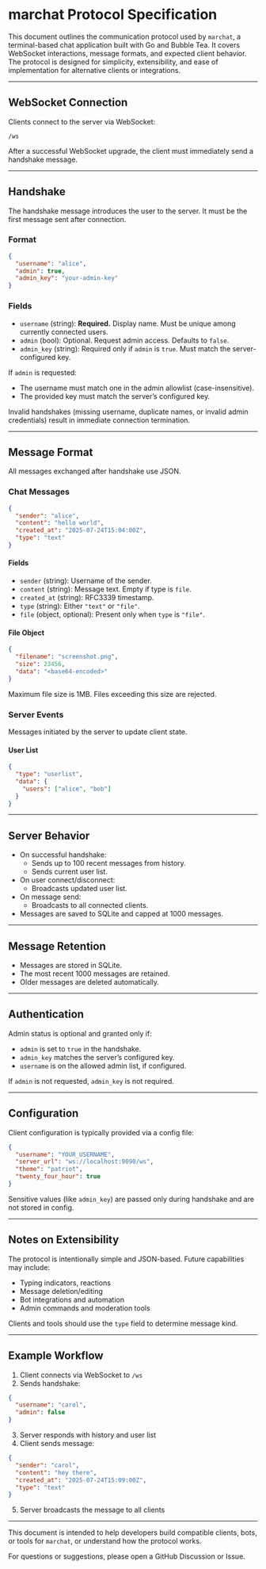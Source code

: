 # marchat Protocol Specification

This document outlines the communication protocol used by `marchat`, a terminal-based chat application built with Go and Bubble Tea. It covers WebSocket interactions, message formats, and expected client behavior. The protocol is designed for simplicity, extensibility, and ease of implementation for alternative clients or integrations.

---

## WebSocket Connection

Clients connect to the server via WebSocket:

```
/ws
```

After a successful WebSocket upgrade, the client must immediately send a handshake message.

---

## Handshake

The handshake message introduces the user to the server. It must be the first message sent after connection.

### Format

```json
{
  "username": "alice",
  "admin": true,
  "admin_key": "your-admin-key"
}
```

### Fields

- `username` (string): **Required.** Display name. Must be unique among currently connected users.
- `admin` (bool): Optional. Request admin access. Defaults to `false`.
- `admin_key` (string): Required only if `admin` is `true`. Must match the server-configured key.

If `admin` is requested:

- The username must match one in the admin allowlist (case-insensitive).
- The provided key must match the server’s configured key.

Invalid handshakes (missing username, duplicate names, or invalid admin credentials) result in immediate connection termination.

---

## Message Format

All messages exchanged after handshake use JSON.

### Chat Messages

```json
{
  "sender": "alice",
  "content": "hello world",
  "created_at": "2025-07-24T15:04:00Z",
  "type": "text"
}
```

#### Fields

- `sender` (string): Username of the sender.
- `content` (string): Message text. Empty if type is `file`.
- `created_at` (string): RFC3339 timestamp.
- `type` (string): Either `"text"` or `"file"`.
- `file` (object, optional): Present only when `type` is `"file"`.

#### File Object

```json
{
  "filename": "screenshot.png",
  "size": 23456,
  "data": "<base64-encoded>"
}
```

Maximum file size is 1MB. Files exceeding this size are rejected.

### Server Events

Messages initiated by the server to update client state.

#### User List

```json
{
  "type": "userlist",
  "data": {
    "users": ["alice", "bob"]
  }
}
```

---

## Server Behavior

- On successful handshake:
  - Sends up to 100 recent messages from history.
  - Sends current user list.
- On user connect/disconnect:
  - Broadcasts updated user list.
- On message send:
  - Broadcasts to all connected clients.
- Messages are saved to SQLite and capped at 1000 messages.

---

## Message Retention

- Messages are stored in SQLite.
- The most recent 1000 messages are retained.
- Older messages are deleted automatically.

---

## Authentication

Admin status is optional and granted only if:

- `admin` is set to `true` in the handshake.
- `admin_key` matches the server’s configured key.
- `username` is on the allowed admin list, if configured.

If `admin` is not requested, `admin_key` is not required.

---

## Configuration

Client configuration is typically provided via a config file:

```json
{
  "username": "YOUR_USERNAME",
  "server_url": "ws://localhost:9090/ws",
  "theme": "patriot",
  "twenty_four_hour": true
}
```

Sensitive values (like `admin_key`) are passed only during handshake and are not stored in config.

---

## Notes on Extensibility

The protocol is intentionally simple and JSON-based. Future capabilities may include:

- Typing indicators, reactions
- Message deletion/editing
- Bot integrations and automation
- Admin commands and moderation tools

Clients and tools should use the `type` field to determine message kind.

---

## Example Workflow

1. Client connects via WebSocket to `/ws`
2. Sends handshake:

```json
{
  "username": "carol",
  "admin": false
}
```

3. Server responds with history and user list
4. Client sends message:

```json
{
  "sender": "carol",
  "content": "hey there",
  "created_at": "2025-07-24T15:09:00Z",
  "type": "text"
}
```

5. Server broadcasts the message to all clients

---

This document is intended to help developers build compatible clients, bots, or tools for `marchat`, or understand how the protocol works.

For questions or suggestions, please open a GitHub Discussion or Issue.

